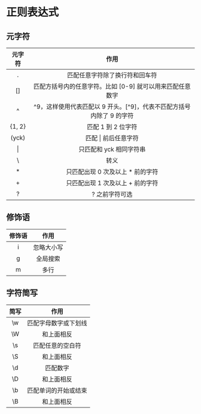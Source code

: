 # 正则表达式

## 元字符

| 元字符 |                                 作用                                 |
| :----: | :------------------------------------------------------------------: |
|   .    |                    匹配任意字符除了换行符和回车符                    |
|   []   |      匹配方括号内的任意字符。比如 [0-9] 就可以用来匹配任意数字       |
|   ^    | ^9，这样使用代表匹配以 9 开头。[^9]，代表不匹配方括号内除了 9 的字符 |
| {1, 2} |                          匹配 1 到 2 位字符                          |
| (yck)  |                         匹配 \| 前后任意字符                         |
|   \|   |                       只匹配和 yck 相同字符串                        |
|   \    |                                 转义                                 |
|   \*   |                  只匹配出现 0 次及以上 \* 前的字符                   |
|   +    |                   只匹配出现 1 次及以上 + 前的字符                   |
|   ?    |                            ? 之前字符可选                            |

## 修饰语

| 修饰语 |    作用    |
| :----: | :--------: |
|   i    | 忽略大小写 |
|   g    |  全局搜索  |
|   m    |    多行    |

## 字符简写

| 简写 |         作用         |
| :--: | :------------------: |
|  \w  | 匹配字母数字或下划线 |
|  \W  |      和上面相反      |
|  \s  |   匹配任意的空白符   |
|  \S  |      和上面相反      |
|  \d  |       匹配数字       |
|  \D  |      和上面相反      |
|  \b  | 匹配单词的开始或结束 |
|  \B  |      和上面相反      |
